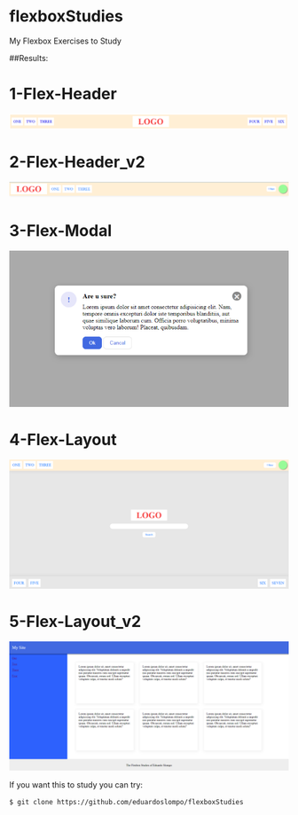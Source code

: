 # flexboxStudies
My Flexbox Exercises to Study

##Results:

# 1-Flex-Header
![header](https://github.com/eduardoslompo/flexboxStudies/blob/master/1-Flex-Header/header.png?raw=true)

# 2-Flex-Header_v2
![headerv2](https://github.com/eduardoslompo/flexboxStudies/blob/master/2-Flex-Header_v2/headerv2.png?raw=true)

# 3-Flex-Modal
![modal](https://github.com/eduardoslompo/flexboxStudies/blob/master/3-Flex-Modal/Modal.png?raw=true)

# 4-Flex-Layout
![layout](https://github.com/eduardoslompo/flexboxStudies/blob/master/4-Flex-Layout/Layout.png?raw=true)

# 5-Flex-Layout_v2
![layoutv2](https://github.com/eduardoslompo/flexboxStudies/blob/master/5-Flex-Layout_v2/Layout%20v2.png?raw=true)

If you want this to study you can try:

```
$ git clone https://github.com/eduardoslompo/flexboxStudies
```
